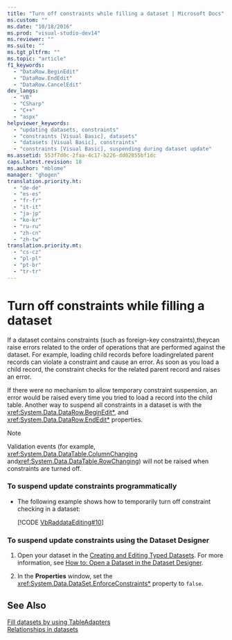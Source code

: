 ```yaml
---
title: "Turn off constraints while filling a dataset | Microsoft Docs"
ms.custom: ""
ms.date: "10/18/2016"
ms.prod: "visual-studio-dev14"
ms.reviewer: ""
ms.suite: ""
ms.tgt_pltfrm: ""
ms.topic: "article"
f1_keywords: 
  - "DataRow.BeginEdit"
  - "DataRow.EndEdit"
  - "DataRow.CancelEdit"
dev_langs: 
  - "VB"
  - "CSharp"
  - "C++"
  - "aspx"
helpviewer_keywords: 
  - "updating datasets, constraints"
  - "constraints [Visual Basic], datasets"
  - "datasets [Visual Basic], constraints"
  - "constraints [Visual Basic], suspending during dataset update"
ms.assetid: 553f7d0c-2faa-4c17-b226-dd02855bf1dc
caps.latest.revision: 18
ms.author: "mblome"
manager: "ghogen"
translation.priority.ht: 
  - "de-de"
  - "es-es"
  - "fr-fr"
  - "it-it"
  - "ja-jp"
  - "ko-kr"
  - "ru-ru"
  - "zh-cn"
  - "zh-tw"
translation.priority.mt: 
  - "cs-cz"
  - "pl-pl"
  - "pt-br"
  - "tr-tr"
---
```

# Turn off constraints while filling a dataset
If a dataset contains constraints (such as foreign-key constraints),theycan raise errors  related to the order of operations that are performed against the dataset. For example, loading child records before loadingrelated parent records can violate a constraint and cause an error. As soon as you load a child record, the constraint checks for the related parent record and raises an error.  
  
 If there were no mechanism to allow temporary constraint suspension, an error would be raised every time you tried to load a record into the child table. Another way to suspend all constraints in a dataset is with the <xref:System.Data.DataRow.BeginEdit*>, and <xref:System.Data.DataRow.EndEdit*> properties.  
  
> [!NOTE]
>  Validation events (for example, <xref:System.Data.DataTable.ColumnChanging> and<xref:System.Data.DataTable.RowChanging>) will not be raised when constraints are turned off.  
  
### To suspend update constraints programmatically  
  
-   The following example shows how to temporarily turn off constraint checking in a dataset:  
  
     [!CODE [VbRaddataEditing#10](../CodeSnippet/VS_Snippets_VBCSharp/VbRaddataEditing#10)]  
  
### To suspend update constraints using the Dataset Designer  
  
1.  Open your dataset in the [Creating and Editing Typed Datasets](../data-tools/creating-and-editing-typed-datasets.md). For more information, see [How to: Open a Dataset in the Dataset Designer](../Topic/How%20to:%20Open%20a%20Dataset%20in%20the%20Dataset%20Designer.md).  
  
2.  In the **Properties** window, set the <xref:System.Data.DataSet.EnforceConstraints*> property to `false`.  
  
## See Also  
 [Fill datasets by using TableAdapters](../data-tools/fill-datasets-by-using-tableadapters.md)   
 [Relationships in datasets](../data-tools/relationships-in-datasets.md)